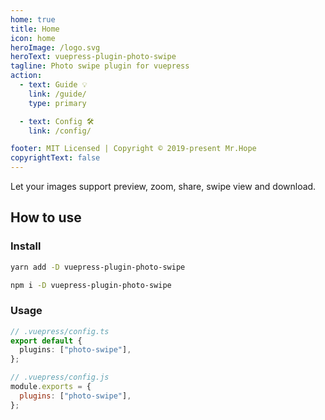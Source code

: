 ```yaml
---
home: true
title: Home
icon: home
heroImage: /logo.svg
heroText: vuepress-plugin-photo-swipe
tagline: Photo swipe plugin for vuepress
action:
  - text: Guide 💡
    link: /guide/
    type: primary

  - text: Config 🛠
    link: /config/

footer: MIT Licensed | Copyright © 2019-present Mr.Hope
copyrightText: false
---
```


Let your images support preview, zoom, share, swipe view and download.

## How to use

### Install

<CodeGroup>
<CodeGroupItem title="yarn">

```bash
yarn add -D vuepress-plugin-photo-swipe
```

</CodeGroupItem>

<CodeGroupItem title="npm">

```bash
npm i -D vuepress-plugin-photo-swipe
```

</CodeGroupItem>
</CodeGroup>

### Usage

<CodeGroup>
<CodeGroupItem title="ts">

```ts
// .vuepress/config.ts
export default {
  plugins: ["photo-swipe"],
};
```

</CodeGroupItem>

<CodeGroupItem title="js">

```js
// .vuepress/config.js
module.exports = {
  plugins: ["photo-swipe"],
};
```

</CodeGroupItem>
</CodeGroup>
